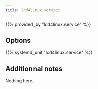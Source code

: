 ```yaml
---
title: lcd4linux.service
---
```


{{% provided_by "lcd4linux.service" %}}

## Options

{{% systemd_unit "lcd4linux.service" %}}

## Additionnal notes

Nothing here.